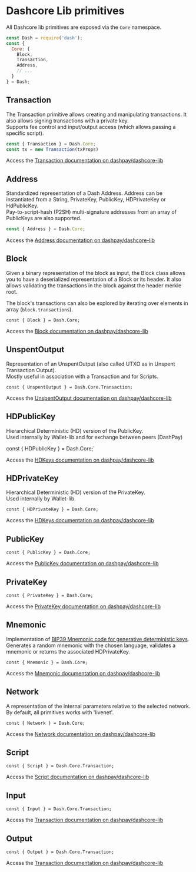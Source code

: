 # Dashcore Lib primitives

All Dashcore lib primitives are exposed via the `Core` namespace.

```js
const Dash = require('dash');
const {
  Core: {
    Block,
    Transaction,
    Address,
    // ...
  }
} = Dash;
```

## Transaction 

The Transaction primitive allows creating and manipulating transactions. It also allows signing transactions with a private key.  
Supports fee control and input/output access (which allows passing a specific script).

```js
const { Transaction } = Dash.Core;
const tx = new Transaction(txProps)
```

Access the [Transaction documentation on dashpay/dashcore-lib](https://github.com/dashpay/dashcore-lib/blob/master/docs/core-concepts/transaction.md)

## Address

Standardized representation of a Dash Address. Address can be instantiated from a String, PrivateKey, PublicKey, HDPrivateKey or HdPublicKey.  
Pay-to-script-hash (P2SH) multi-signature addresses from an array of PublicKeys are also supported.  

```js
const { Address } = Dash.Core;
```

Access the [Address documentation on dashpay/dashcore-lib](https://github.com/dashpay/dashcore-lib/blob/master/docs/core-concepts/address.md)

## Block

Given a binary representation of the block as input, the Block class allows you to have a deserialized representation of a Block or its header. It also allows validating the transactions in the block against the header merkle root.

The block's transactions can also be explored by iterating over elements in array (`block.transactions`).  

`const { Block } = Dash.Core;`

Access the [Block documentation on dashpay/dashcore-lib](https://github.com/dashpay/dashcore-lib/blob/master/docs/core-concepts/block.md)

## UnspentOutput

Representation of an UnspentOutput (also called UTXO as in Unspent Transaction Output).  
Mostly useful in association with a Transaction and for Scripts. 

`const { UnspentOutput } = Dash.Core.Transaction;`

Access the [UnspentOutput documentation on dashpay/dashcore-lib](https://github.com/dashpay/dashcore-lib/blob/master/docs/core-concepts/unspentoutput.md)

## HDPublicKey

Hierarchical Deterministic (HD) version of the PublicKey.  
Used internally by Wallet-lib and for exchange between peers (DashPay)

const { HDPublicKey } = Dash.Core;`

Access the [HDKeys documentation on dashpay/dashcore-lib](https://github.com/dashpay/dashcore-lib/blob/master/docs/core-concepts/hierarchical.md#hdpublickey)

## HDPrivateKey

Hierarchical Deterministic (HD) version of the PrivateKey.  
Used internally by Wallet-lib.

`const { HDPrivateKey } = Dash.Core;`

Access the [HDKeys documentation on dashpay/dashcore-lib](https://github.com/dashpay/dashcore-lib/blob/master/docs/core-concepts/hierarchical.md#hdprivatekey)

## PublicKey

`const { PublicKey } = Dash.Core;`

Access the [PublicKey documentation on dashpay/dashcore-lib](https://github.com/dashpay/dashcore-lib/blob/master/docs/core-concepts/publickey.md)

## PrivateKey

`const { PrivateKey } = Dash.Core;`

Access the [PrivateKey documentation on dashpay/dashcore-lib](https://github.com/dashpay/dashcore-lib/blob/master/docs/core-concepts/privatekey.md)

## Mnemonic

Implementation of [BIP39 Mnemonic code for generative deterministic keys](https://github.com/bitcoin/bips/blob/master/bip-0039.mediawiki).  
Generates a random mnemonic with the chosen language, validates a mnemonic or returns the associated HDPrivateKey.  

`const { Mnemonic } = Dash.Core;`

Access the [Mnemonic documentation on dashpay/dashcore-lib](https://github.com/dashpay/dashcore-lib/blob/master/docs/core-concepts/mnemonic.md)

## Network

A representation of the internal parameters relative to the selected network. By default, all primitives works with 'livenet'.

`const { Network } = Dash.Core;`


Access the [Network documentation on dashpay/dashcore-lib](https://github.com/dashpay/dashcore-lib/blob/master/docs/core-concepts/networks.md)

## Script

`const { Script } = Dash.Core.Transaction;`

Access the [Script documentation on dashpay/dashcore-lib](https://github.com/dashpay/dashcore-lib/blob/master/docs/core-concepts/script.md)


## Input

`const { Input } = Dash.Core.Transaction;`

Access the [Transaction documentation on dashpay/dashcore-lib](https://github.com/dashpay/dashcore-lib/blob/master/docs/core-concepts/transaction.md#adding-inputs)


## Output

`const { Output } = Dash.Core.Transaction;`

Access the [Transaction documentation on dashpay/dashcore-lib](https://github.com/dashpay/dashcore-lib/blob/master/docs/core-concepts/transaction.md#handling-outputs)
